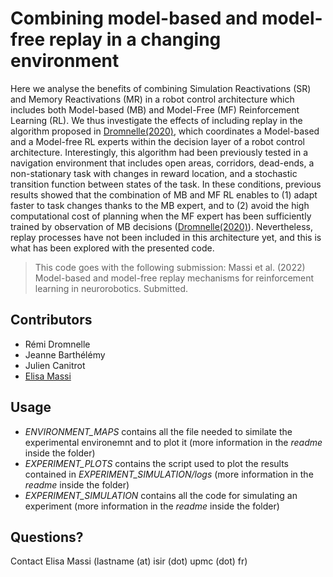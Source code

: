 # Combining model-based and model-free replay in a changing environment
Here we analyse the benefits of combining Simulation Reactivations (SR) and Memory Reactivations (MR) in a robot
control architecture which includes both Model-based (MB) and Model-Free (MF) Reinforcement Learning (RL).
We thus investigate the effects of including replay in the algorithm proposed in
[Dromnelle(2020)](https://link.springer.com/chapter/10.1007/978-3-030-64313-3_8), which coordinates a
Model-based and a Model-free RL experts within the decision layer of a robot control architecture. Interestingly, this
algorithm had been previously tested in a navigation environment that includes open areas, corridors, dead-ends,
a non-stationary task with changes in reward location, and a stochastic transition function between states of the task.
In these conditions, previous results showed that the combination of MB and MF RL enables to (1) adapt faster to task
changes thanks to the MB expert, and to (2) avoid the high computational cost of planning when the MF expert has been
sufficiently trained by observation of MB decisions
([Dromnelle(2020)](https://link.springer.com/chapter/10.1007/978-3-030-64313-3_8)). Nevertheless, replay processes have not been
included in this architecture yet, and this is what has been explored with the presented code.
  
> This code goes with the following submission: Massi et al. (2022) Model-based and model-free
> replay mechanisms for reinforcement learning in neurorobotics. Submitted.

## Contributors
- Rémi Dromnelle
- Jeanne Barthélémy
- Julien Canitrot
- [Elisa Massi](https://github.com/elimas9) 

## Usage
- *ENVIRONMENT_MAPS* contains all the file needed to similate the experimental environemnt and to plot it (more
  information in the *readme* inside the folder)
- *EXPERIMENT_PLOTS* contains the script used to plot the results contained in *EXPERIMENT_SIMULATION/logs* (more
  information in the *readme* inside the folder)
- *EXPERIMENT_SIMULATION* contains all the code for simulating an experiment (more
  information in the *readme* inside the folder)

## Questions?
Contact Elisa Massi (lastname (at) isir (dot) upmc (dot) fr)